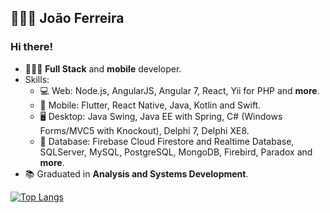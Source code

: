 
## 👨🏽‍💻 João Ferreira

### Hi there! 

- 👨🏽‍💻 **Full Stack** and **mobile** developer.
- Skills:
  - 💻 Web: Node.js, AngularJS, Angular 7, React, Yii for PHP and **more**.
  - 📱 Mobile: Flutter, React Native, Java, Kotlin and Swift.
  - 🖥️ Desktop: Java Swing, Java EE with Spring, C# (Windows Forms/MVC5 with Knockout), Delphi 7, Delphi XE8.
  - 💾 Database: Firebase Cloud Firestore and Realtime Database, SQLServer, MySQL, PostgreSQL, MongoDB, Firebird, Paradox and **more**.
- :books: Graduated in **Analysis and Systems Development**.

[![Top Langs](https://github-readme-stats.vercel.app/api/top-langs/?username=joaosf&layout=compact&theme=tokyonight)](https://github-readme-stats.vercel.app/api/top-langs/?username=[joaosf](https://github-readme-stats.vercel.app/api/top-langs)&layout=compact&theme=tokyonight)
